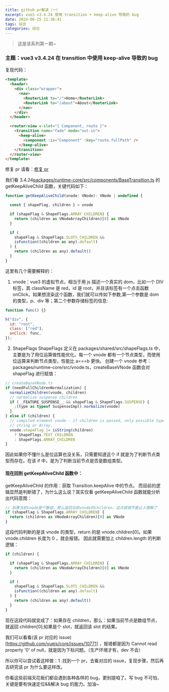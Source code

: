 ```yaml
---
title: github pr解读（一）
excerpt: vue3 v3.4.24 使用 transition + keep-alive 导致的 bug
date: 2024-06-25 21:30:41
tags: 综合
categories: 综合
---
```


> 这是该系列第一期~

### 主题：vue3 v3.4.24 在 transition 中使用 keep-alive 导致的 bug

复现代码：

```html
<template>
  <header>
    <div class="wrapper">
      <nav>
        <RouterLink to="/">Home</RouterLink>
        <RouterLink to="/about">About</RouterLink>
      </nav>
    </div>
  </header>

  <router-view v-slot="{ Component, route }">
    <transition name="fade" mode="out-in">
      <keep-alive>
        <component :is="Component" :key="route.fullPath" />
      </keep-alive>
    </transition>
  </router-view>
</template>
```

修复 pr 请看：[修复 pr](https://github.com/vuejs/core/pull/10772/files)

我们看 3.4.24[packages/runtime-core/src/components/BaseTransition.ts](https://github1s.com/vuejs/core/blob/v3.4.24/packages/runtime-core/src/components/BaseTransition.ts#L461-L483) 的 getKeepAliveChild 函数，关键代码如下：

```js
function getKeepAliveChild(vnode: VNode): VNode | undefined {

  const { shapeFlag, children } = vnode

  if (shapeFlag & ShapeFlags.ARRAY_CHILDREN) {
    return (children as VNodeArrayChildren)[0] as VNode
  }

  if (
    shapeFlag & ShapeFlags.SLOTS_CHILDREN &&
    isFunction((children as any).default)
  ) {
    return (children as any).default()
  }
}
```

这里有几个需要解释的：

1. vnode：vue3 的虚拟节点，相当于用 js 描述一个真实的 dom，比如一个 DIV 标签，其 className 是 red，id 是 root，并且该标签有一个点击函数 onClick，如果想渲染这个函数，我们就可以传如下参数,第一个参数是 dom 的类型，p、div 等；第二个参数存储标签的信息:

```js
function func() {}

h("div", {
  id: "root",
  class: ["red"],
  onClick: func,
});
```

2. ShapeFlags
   ShapeFlags 定义在 packages/shared/src/shapeFlags.ts 中，主要是为了用位运算做性能优化。每一个 vnode 都有一个节点类型，而使用位运算来判断节点类型，性能比 a===b 更快。
   创建一个 vnode 参考：packages/runtime-core/src/vnode.ts，createBaseVNode 函数会对 shapeFlag 进行赋值：

```js
// createBaseVNode.ts
if (needFullChildrenNormalization) {
  normalizeChildren(vnode, children)
  // normalize suspense children
  if (__FEATURE_SUSPENSE__ && shapeFlag & ShapeFlags.SUSPENSE) {
    ;(type as typeof SuspenseImpl).normalize(vnode)
  }
} else if (children) {
  // compiled element vnode - if children is passed, only possible types are
  // string or Array.
  vnode.shapeFlag |= isString(children)
    ? ShapeFlags.TEXT_CHILDREN
    : ShapeFlags.ARRAY_CHILDREN
}
```

因此如果你不懂什么是位运算也没关系，只需要知道这个 if 就是为了判断节点类型而存在。在该 if 中，是为了判断当前节点是否是数组类型。

#### 现在回到 getKeepAliveChild 函数中：

getKeepAliveChild 的作用：获取 Transition.keepAlive 中的节点。
而目前的逻辑显然是判断错了，为什么这么说？其实仅看 getKeepAliveChild 函数就能分析出代码意图：

```js
// 如果当前vnode是个数组，那么返回当前vnode的children，这点就很不能让人理解了
if (shapeFlag & ShapeFlags.ARRAY_CHILDREN) {
  return (children as VNodeArrayChildren)[0] as VNode
}
```

这段代码判断的是该 vnode 的类型，return 的是 vnode.children[0]。如果 vnode.children 长度为 0 ，就会报错。
因此就需要加上 children.length 的判断逻辑：

```js
if (children) {

  if (shapeFlag & ShapeFlags.ARRAY_CHILDREN) {
    return (children as VNodeArrayChildren)[0] as VNode
  }

  if (
    shapeFlag & ShapeFlags.SLOTS_CHILDREN &&
    isFunction((children as any).default)
  ) {
    return (children as any).default()
  }
}
```

现在这段代码就变成了：如果存在 children，那么：如果当前节点是数组节点，就返回 children[0];如果是个 slot，就返回该 slot 的结果。

我们可以看看(该 pr 对应的 issue)[https://github.com/vuejs/core/issues/10771] ，报错都是因为 Cannot read property '0' of null，就是因为下标问题。（生产环境才有，dev 不会）

所以你可以尝试着这样做：1 .找到一个 pr，去看对应的 issue，复现步骤，然后再去研究该 pr 为什么要这样改。

你看这些前端天花板们都会遇到各种各样的 bug，更别提咱了。写 bug 不可怕，关键是要有快速定位&&解决 bug 的能力。加油~
